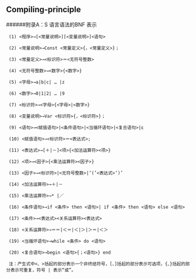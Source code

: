 ## Compiling-principle
######附录A：S 语言语法的BNF 表示

     (1) <程序>→[<常量说明>][<变量说明>]<语句>
     
     (2) <常量说明>→Const <常量定义>{，<常量定义>}；
     
     (3) <常量定义>→<标识符>＝<无符号整数>
     
     (4) <无符号整数>→<数字>{<数字>}
     
     (5) <字母>→a|b|c| … |z
     
     (6) <数字>→0|1|2| … |9
     
     (7) <标识符>→<字母>{<字母>|<数字>}
     
     (8) <变量说明>→Var <标识符>{，<标识符>}；
     
     (9) <语句>→<赋值语句>|<条件语句>|<当循环语句>|<复合语句>|ε
     
     (10) <赋值语句>→<标识符>＝<表达式>;
     
     (11) <表达式>→[＋|－]<项>{<加法运算符><项>}
     
     (12) <项>→<因子>{<乘法运算符><因子>}
     
     (13) <因子>→<标识符>|<无符号整数>|‘(’<表达式>‘)’
     
     (14) <加法运算符>→＋|－
     
     (15) <乘法运算符>→* |／
     
     (16) <条件语句>→if <条件> then <语句>| if <条件> then <语句> else <语句>
     
     (17) <条件>→<表达式><关系运算符><表达式>
     
     (18) <关系运算符>→＝＝|＜＝|＜|＞|＞＝|＜＞
     
     (19) <当循环语句>→while <条件> do <语句>
     
     (20) <复合语句>→begin <语句>{；<语句>} end
     
     注：产生式中<、>括起的部分表示一个非终结符号，[、]括起的部分表示可选项，{、}括起的部分表示可重复，符号 | 表示“或”。

